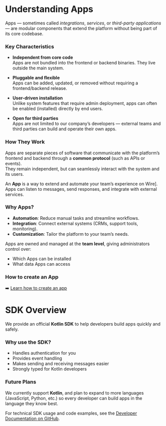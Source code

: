# Understanding Apps

Apps — sometimes called *integrations*, *services*, or *third-party applications* — are modular components that extend the platform without being part of its core codebase.

### Key Characteristics
- **Independent from core code**  
  Apps are not bundled into the frontend or backend binaries. They live outside the main system.

- **Pluggable and flexible**  
  Apps can be added, updated, or removed without requiring a frontend/backend release.

- **User-driven installation**  
  Unlike system features that require admin deployment, apps can often be enabled (installed) directly by end users.

- **Open for third parties**  
  Apps are not limited to our company’s developers — external teams and third parties can build and operate their own apps.

### How They Work
Apps are separate pieces of software that communicate with the platform’s frontend and backend through a **common protocol** (such as APIs or events).  
They remain independent, but can seamlessly interact with the system and its users.  

An **App** is a way to extend and automate your team’s experience on Wire].
Apps can listen to messages, send responses, and integrate with external services.

### Why Apps?
- **Automation**: Reduce manual tasks and streamline workflows.
- **Integration**: Connect external systems (CRMs, support tools, monitoring).
- **Customization**: Tailor the platform to your team’s needs.

Apps are owned and managed at the **team level**, giving administrators control over:
- Which Apps can be installed
- What data Apps can access

### How to create an App
➡️ [Learn how to create an app](./creating-an-app.md)

# SDK Overview

We provide an official **Kotlin SDK** to help developers build apps quickly and safely.

### Why use the SDK?
- Handles authentication for you
- Provides event handling
- Makes sending and receiving messages easier
- Strongly typed for Kotlin developers

### Future Plans
We currently support **Kotlin**, and plan to expand to more languages (JavaScript, Python, etc.) so every developer can build apps in the language they know best.

For technical SDK usage and code examples, see the [Developer Documentation on GitHub](https://github.com/wireapp/wire-apps-jvm-sdk/blob/main/docs/APPLICATION.md).
